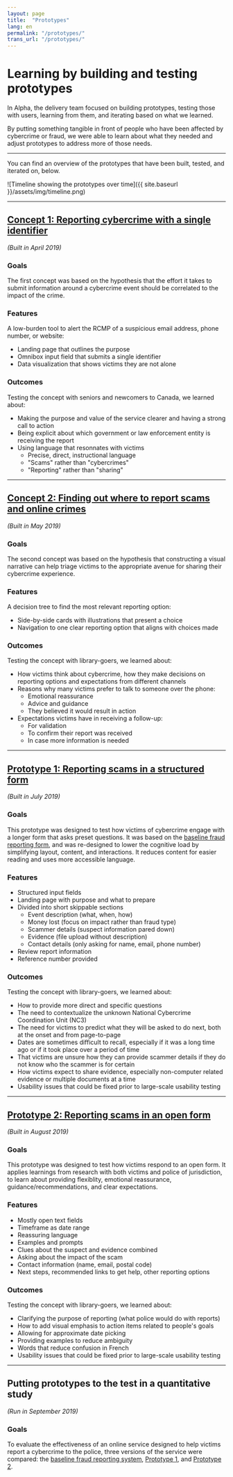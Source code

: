 ```yaml
---
layout: page
title:  "Prototypes"
lang: en
permalink: "/prototypes/"
trans_url: "/prototypes/"
---
```


# Learning by building and testing prototypes

In Alpha, the delivery team focused on building prototypes, testing those with users, learning from them, and iterating based on what we learned. 

By putting something tangible in front of people who have been affected by cybercrime or fraud, we were able to learn about what they needed and adjust prototypes to address more of those needs. 


-----

You can find an overview of the prototypes that have been built, tested, and iterated on, below.

![Timeline showing the prototypes over time]({{ site.baseurl }}/assets/img/timeline.png)

---

## [Concept 1: Reporting cybercrime with a single identifier](https://rac-concept-1.herokuapp.com/) 
*(Built in April 2019)*

### Goals
The first concept was based on the hypothesis that the effort it takes to submit information around a cybercrime event should be correlated to the impact of the crime. 

### Features
A low-burden tool to alert the RCMP of a suspicious email address, phone number, or website:
 * Landing page that outlines the purpose
 * Omnibox input field that submits a single identifier
 * Data visualization that shows victims they are not alone

### Outcomes
Testing the concept with seniors and newcomers to Canada, we learned about:
 * Making the purpose and value of the service clearer and having a strong call to action
 * Being explicit about which government or law enforcement entity is receiving the report
 * Using language that resonnates with victims
   * Precise, direct, instructional language
   * "Scams" rather than "cybercrimes"
   * "Reporting" rather than "sharing"
   
 ---

## [Concept 2: Finding out where to report scams and online crimes](https://rac-concept-2.herokuapp.com/) 
*(Built in May 2019)*

### Goals
The second concept was based on the hypothesis that constructing a visual narrative can help triage victims to the appropriate avenue for sharing their cybercrime experience.

### Features
A decision tree to find the most relevant reporting option:
 * Side-by-side cards with illustrations that present a choice 
 * Navigation to one clear reporting option that aligns with choices made  
 
### Outcomes
Testing the concept with library-goers, we learned about:
 * How victims think about cybercrime, how they make decisions on reporting options and expectations from different channels
 * Reasons why many victims prefer to talk to someone over the phone:
   * Emotional reassurance
   * Advice and guidance
   * They believed it would result in action
 * Expectations victims have in receiving a follow-up:
   * For validation
   * To confirm their report was received
   * In case more information is needed
  
---

## [Prototype 1: Reporting scams in a structured form](https://www.report-a-cybercrime.alpha.rcmp-grc.gc.ca/p1) 
*(Built in July 2019)*

### Goals
This prototype was designed to test how victims of cybercrime engage with a longer form that asks preset questions. It was based on the [baseline fraud reporting form](https://report-a-cybercrime.alpha.rcmp-grc.gc.ca/CAFCFRS/), and was re-designed to lower the cognitive load by simplifying layout, content, and interactions. It reduces content for easier reading and uses more accessible language.

### Features
 * Structured input fields
 * Landing page with purpose and what to prepare
 * Divided into short skippable sections
   * Event description (what, when, how)
   * Money lost (focus on impact rather than fraud type)
   * Scammer details (suspect information pared down)
   * Evidence (file upload without description)
   * Contact details (only asking for name, email, phone number)
 * Review report information
 * Reference number provided

### Outcomes
Testing the concept with library-goers, we learned about:
 * How to provide more direct and specific questions
 * The need to contextualize the unknown National Cybercrime Coordination Unit (NC3)
 * The need for victims to predict what they will be asked to do next, both at the onset and from page-to-page
 * Dates are sometimes difficult to recall, especially if it was a long time ago or if it took place over a period of time
 * That victims are unsure how they can provide scammer details if they do not know who the scammer is for certain
 * How victims expect to share evidence, especially non-computer related evidence or multiple documents at a time
 * Usability issues that could be fixed prior to large-scale usability testing

---

## [Prototype 2: Reporting scams in an open form](https://www.report-a-cybercrime.alpha.rcmp-grc.gc.ca/p2) 
*(Built in August 2019)*

### Goals
This prototype was designed to test how victims respond to an open form. It applies learnings from research with both victims and police of jurisdiction, to learn about providing flexiblity, emotional reassurance, guidance/recommendations, and clear expectations.

### Features
 * Mostly open text fields
 * Timeframe as date range
 * Reassuring language
 * Examples and prompts
 * Clues about the suspect and evidence combined
 * Asking about the impact of the scam
 * Contact information (name, email, postal code)
 * Next steps, recommended links to get help, other reporting options

### Outcomes
Testing the concept with library-goers, we learned about:
 * Clarifying the purpose of reporting (what police would do with reports)
 * How to add visual emphasis to action items related to people's goals
 * Allowing for approximate date picking
 * Providing examples to reduce ambiguity
 * Words that reduce confusion in French
 * Usability issues that could be fixed prior to large-scale usability testing

---

## Putting prototypes to the test in a quantitative study
*(Run in September 2019)*

### Goals
To evaluate the effectiveness of an online service designed to help victims report a cybercrime to the police, three versions of the service were compared: the [baseline fraud reporting system](https://report-a-cybercrime.alpha.rcmp-grc.gc.ca/CAFCFRS/), [Prototype 1](https://www.report-a-cybercrime.alpha.rcmp-grc.gc.ca/p1), and [Prototype 2](https://www.report-a-cybercrime.alpha.rcmp-grc.gc.ca/p2).
